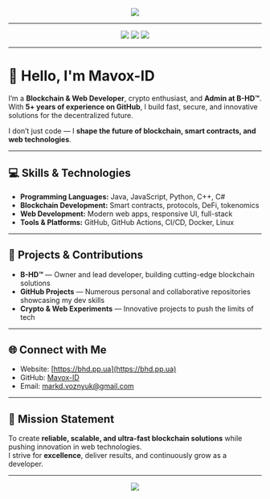 <p align="center">
  <img src="https://github-profile-trophy.vercel.app/?username=mavox-id&theme=juicyfresh&no-frame=true&no-bg=true&title=Commits,Repositories,Followers,Stars" />
</p>

---

<p align="center">
  <img src="https://img.shields.io/badge/Mavox ID-Blockchain Developer-darkblue?style=for-the-badge&logoColor=white" />
  <img src="https://img.shields.io/badge/Owner-Blockchain Hyper Development™-purple?style=for-the-badge" />
  <img src="https://img.shields.io/badge/GitHub-2 Years-green?style=for-the-badge" />
</p>

---

# 👋 Hello, I'm Mavox-ID

I’m a **Blockchain & Web Developer**, crypto enthusiast, and **Admin at B-HD™**.  
With **5+ years of experience on GitHub**, I build fast, secure, and innovative solutions for the decentralized future.  

I don’t just code — I **shape the future of blockchain, smart contracts, and web technologies**.  

---

## 💻 Skills & Technologies

- **Programming Languages:** Java, JavaScript, Python, C++, C#  
- **Blockchain Development:** Smart contracts, protocols, DeFi, tokenomics  
- **Web Development:** Modern web apps, responsive UI, full-stack  
- **Tools & Platforms:** GitHub, GitHub Actions, CI/CD, Docker, Linux  

---

## 🚀 Projects & Contributions

- **B-HD™** — Owner and lead developer, building cutting-edge blockchain solutions  
- **GitHub Projects** — Numerous personal and collaborative repositories showcasing my dev skills  
- **Crypto & Web Experiments** — Innovative projects to push the limits of tech  

---

## 🌐 Connect with Me

- Website: [https://bhd.pp.ua](https://bhd.pp.ua)  
- GitHub: [Mavox-ID](https://github.com/Mavox-ID)  
- Email: markd.voznyuk@gmail.com  

---

## 🎯 Mission Statement

To create **reliable, scalable, and ultra-fast blockchain solutions** while pushing innovation in web technologies.  
I strive for **excellence**, deliver results, and continuously grow as a developer.  

---

<p align="center">
  <img src="https://img.shields.io/badge/Powered by-Mavox ID-red?style=for-the-badge&logoColor=white" />
</p>
